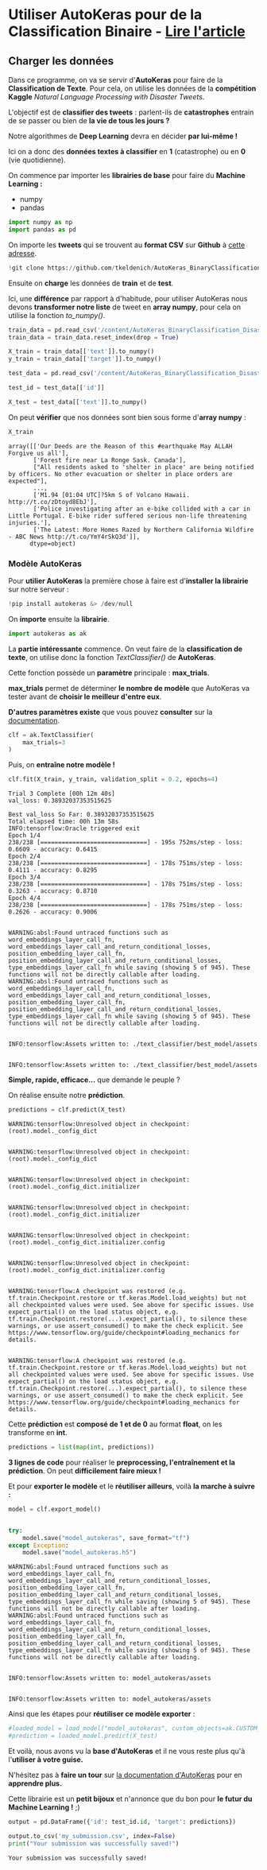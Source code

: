 # **Utiliser AutoKeras pour de la Classification Binaire** - [Lire l'article](https://inside-machinelearning.com/autokeras-la-librairie-du-futur/)

## **Charger les données**

Dans ce programme, on va se servir d'**AutoKeras** pour faire de la **Classification de Texte**. Pour cela, on utilise les données de la **compétition Kaggle** *Natural Language Processing with Disaster Tweets*.

L'objectif est de **classifier des tweets** : parlent-ils de **catastrophes** entrain de se passer ou bien de **la vie de tous les jours ?**

Notre algorithmes de **Deep Learning** devra en décider **par lui-même !**

Ici on a donc des **données textes à classifier** en **1** (catastrophe) ou en **0** (vie quotidienne).

On commence par importer les **librairies de base** pour faire du **Machine Learning :**
- numpy
- pandas


```python
import numpy as np
import pandas as pd
```

On importe les **tweets** qui se trouvent au **format CSV** sur **Github** à [cette adresse](https://github.com/tkeldenich/AutoKeras_BinaryClassification_DisasterTweet).


```python
!git clone https://github.com/tkeldenich/AutoKeras_BinaryClassification_DisasterTweet.git  &> /dev/null
```

Ensuite on **charge** les données de **train** et de **test**.

Ici, une **différence** par rapport à d'habitude, pour utiliser AutoKeras nous devons **transformer notre liste** de tweet en **array numpy**, pour cela on utilise la fonction *to_numpy()*.


```python
train_data = pd.read_csv('/content/AutoKeras_BinaryClassification_DisasterTweet/train.csv', index_col = 'id')
train_data = train_data.reset_index(drop = True)

X_train = train_data[['text']].to_numpy()
y_train = train_data[['target']].to_numpy()
```


```python
test_data = pd.read_csv('/content/AutoKeras_BinaryClassification_DisasterTweet/test.csv')

test_id = test_data[['id']]

X_test = test_data[['text']].to_numpy()
```

On peut **vérifier** que nos données sont bien sous forme d'**array numpy** :


```python
X_train
```




    array([['Our Deeds are the Reason of this #earthquake May ALLAH Forgive us all'],
           ['Forest fire near La Ronge Sask. Canada'],
           ["All residents asked to 'shelter in place' are being notified by officers. No other evacuation or shelter in place orders are expected"],
           ...,
           ['M1.94 [01:04 UTC]?5km S of Volcano Hawaii. http://t.co/zDtoyd8EbJ'],
           ['Police investigating after an e-bike collided with a car in Little Portugal. E-bike rider suffered serious non-life threatening injuries.'],
           ['The Latest: More Homes Razed by Northern California Wildfire - ABC News http://t.co/YmY4rSkQ3d']],
          dtype=object)



### **Modèle AutoKeras**

Pour **utilier AutoKeras** la première chose à faire est d'**installer la librairie** sur notre serveur :


```python
!pip install autokeras &> /dev/null
```

On **importe** ensuite la **librairie**.


```python
import autokeras as ak
```

La **partie intéressante** commence. On veut faire de la **classification de texte**, on utilise donc la fonction *TextClassifier()* de **AutoKeras**.

Cette fonction possède un **paramètre** principale : **max_trials**.

**max_trials** permet de déterminer **le nombre de modèle** que AutoKeras va tester avant de **choisir le meilleur d'entre eux**.

**D'autres paramètres existe** que vous pouvez **consulter** sur la [documentation](https://autokeras.com/text_classifier/).


```python
clf = ak.TextClassifier(
    max_trials=3
)
```

Puis, on **entraîne notre modèle !**


```python
clf.fit(X_train, y_train, validation_split = 0.2, epochs=4)
```

    Trial 3 Complete [00h 12m 40s]
    val_loss: 0.38932037353515625
    
    Best val_loss So Far: 0.38932037353515625
    Total elapsed time: 00h 13m 58s
    INFO:tensorflow:Oracle triggered exit
    Epoch 1/4
    238/238 [==============================] - 195s 752ms/step - loss: 0.6609 - accuracy: 0.6415
    Epoch 2/4
    238/238 [==============================] - 178s 751ms/step - loss: 0.4111 - accuracy: 0.8295
    Epoch 3/4
    238/238 [==============================] - 178s 751ms/step - loss: 0.3263 - accuracy: 0.8710
    Epoch 4/4
    238/238 [==============================] - 178s 751ms/step - loss: 0.2626 - accuracy: 0.9006


    WARNING:absl:Found untraced functions such as word_embeddings_layer_call_fn, word_embeddings_layer_call_and_return_conditional_losses, position_embedding_layer_call_fn, position_embedding_layer_call_and_return_conditional_losses, type_embeddings_layer_call_fn while saving (showing 5 of 945). These functions will not be directly callable after loading.
    WARNING:absl:Found untraced functions such as word_embeddings_layer_call_fn, word_embeddings_layer_call_and_return_conditional_losses, position_embedding_layer_call_fn, position_embedding_layer_call_and_return_conditional_losses, type_embeddings_layer_call_fn while saving (showing 5 of 945). These functions will not be directly callable after loading.


    INFO:tensorflow:Assets written to: ./text_classifier/best_model/assets


    INFO:tensorflow:Assets written to: ./text_classifier/best_model/assets


**Simple, rapide, efficace...** que demande le peuple ?

On réalise ensuite notre **prédiction**.


```python
predictions = clf.predict(X_test)
```

    WARNING:tensorflow:Unresolved object in checkpoint: (root).model._config_dict


    WARNING:tensorflow:Unresolved object in checkpoint: (root).model._config_dict


    WARNING:tensorflow:Unresolved object in checkpoint: (root).model._config_dict.initializer


    WARNING:tensorflow:Unresolved object in checkpoint: (root).model._config_dict.initializer


    WARNING:tensorflow:Unresolved object in checkpoint: (root).model._config_dict.initializer.config


    WARNING:tensorflow:Unresolved object in checkpoint: (root).model._config_dict.initializer.config


    WARNING:tensorflow:A checkpoint was restored (e.g. tf.train.Checkpoint.restore or tf.keras.Model.load_weights) but not all checkpointed values were used. See above for specific issues. Use expect_partial() on the load status object, e.g. tf.train.Checkpoint.restore(...).expect_partial(), to silence these warnings, or use assert_consumed() to make the check explicit. See https://www.tensorflow.org/guide/checkpoint#loading_mechanics for details.


    WARNING:tensorflow:A checkpoint was restored (e.g. tf.train.Checkpoint.restore or tf.keras.Model.load_weights) but not all checkpointed values were used. See above for specific issues. Use expect_partial() on the load status object, e.g. tf.train.Checkpoint.restore(...).expect_partial(), to silence these warnings, or use assert_consumed() to make the check explicit. See https://www.tensorflow.org/guide/checkpoint#loading_mechanics for details.


Cette **prédiction** est **composé de 1 et de 0** au format **float**, on les transforme en **int**.


```python
predictions = list(map(int, predictions))
```

**3 lignes de code** pour réaliser le **preprocessing, l'entraînement et la prédiction**. On peut **difficilement faire mieux !**

Et pour **exporter le modèle** et le **réutiliser ailleurs**, voilà **la marche à suivre :**


```python
model = clf.export_model()


try:
    model.save("model_autokeras", save_format="tf")
except Exception:
    model.save("model_autokeras.h5")
```

    WARNING:absl:Found untraced functions such as word_embeddings_layer_call_fn, word_embeddings_layer_call_and_return_conditional_losses, position_embedding_layer_call_fn, position_embedding_layer_call_and_return_conditional_losses, type_embeddings_layer_call_fn while saving (showing 5 of 945). These functions will not be directly callable after loading.
    WARNING:absl:Found untraced functions such as word_embeddings_layer_call_fn, word_embeddings_layer_call_and_return_conditional_losses, position_embedding_layer_call_fn, position_embedding_layer_call_and_return_conditional_losses, type_embeddings_layer_call_fn while saving (showing 5 of 945). These functions will not be directly callable after loading.


    INFO:tensorflow:Assets written to: model_autokeras/assets


    INFO:tensorflow:Assets written to: model_autokeras/assets


Ainsi que les étapes pour **réutiliser ce modèle exporter** :


```python
#loaded_model = load_model("model_autokeras", custom_objects=ak.CUSTOM_OBJECTS)
#prediction = loaded_model.predict(X_test)
```

Et voilà, nous avons vu la **base d'AutoKeras** et il ne vous reste plus qu'à l'**utiliser à votre guise.**

N'hésitez pas à **faire un tour** sur [la documentation d'AutoKeras](https://autokeras.com) pour en **apprendre plus.**

Cette librairie est un **petit bijoux** et n'annonce que du bon pour **le futur du Machine Learning !** ;)


```python
output = pd.DataFrame({'id': test_id.id, 'target': predictions})
```


```python
output.to_csv('my_submission.csv', index=False)
print("Your submission was successfully saved!")
```

    Your submission was successfully saved!

